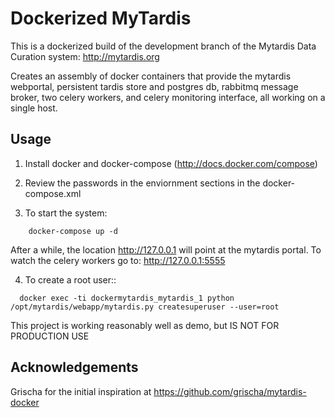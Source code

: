 Dockerized MyTardis
===================

This is a dockerized build of the development branch of the Mytardis Data Curation system: http://mytardis.org

Creates an assembly of docker containers that provide the mytardis webportal, persistent tardis store and postgres db, rabbitmq message broker, two celery workers, and celery monitoring interface, all working on a single host.

Usage
-----

1. Install docker and docker-compose (http://docs.docker.com/compose)

2. Review the passwords in the enviornment sections in the docker-compose.xml

3. To start the system:

```
  	docker-compose up -d
```

After a while, the location http://127.0.0.1 will point at the mytardis portal.
To watch the celery workers go to: http://127.0.0.1:5555

4. To create a root user::

```  
  docker exec -ti dockermytardis_mytardis_1 python /opt/mytardis/webapp/mytardis.py createsuperuser --user=root
```
This project is working reasonably well as demo, but IS NOT FOR PRODUCTION USE


Acknowledgements
----------------

Grischa for the initial inspiration at https://github.com/grischa/mytardis-docker







